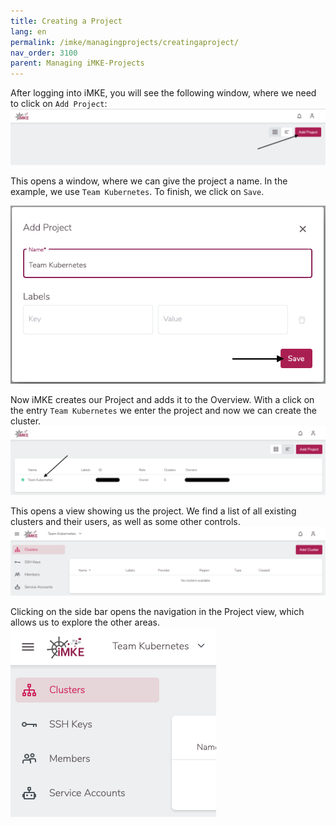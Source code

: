 ```yaml
---
title: Creating a Project
lang: en
permalink: /imke/managingprojects/creatingaproject/
nav_order: 3100
parent: Managing iMKE-Projects
---
```


After logging into iMKE, you will see the following window, where we
need to click on `Add Project`:
![Add Project](addproject.png)

This opens a window, where we can give the project a name. In the
example, we use `Team Kubernetes`.
To finish, we click on `Save`.

![Add Project Modal](addproject_modal.png?resize=600)

Now iMKE creates our Project and adds it to the Overview. With a click on
the entry `Team Kubernetes` we enter the project and now we can create
the cluster.
![Project list](projectlist.png)

This opens a view showing us the project. We find a list of all existing
clusters and their users, as well as some other controls.
![Project View](projectview.png)

Clicking on the side bar opens the navigation in the Project view, which
allows us to explore the other areas.
![Sidebar](sidebar.png?resize=300)
